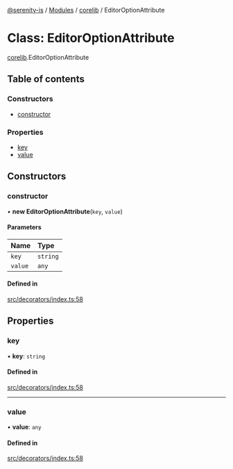 [@serenity-is](../README.md) / [Modules](../modules.md) / [corelib](../modules/corelib.md) / EditorOptionAttribute

# Class: EditorOptionAttribute

[corelib](../modules/corelib.md).EditorOptionAttribute

## Table of contents

### Constructors

- [constructor](corelib.EditorOptionAttribute.md#constructor)

### Properties

- [key](corelib.EditorOptionAttribute.md#key)
- [value](corelib.EditorOptionAttribute.md#value)

## Constructors

### constructor

• **new EditorOptionAttribute**(`key`, `value`)

#### Parameters

| Name | Type |
| :------ | :------ |
| `key` | `string` |
| `value` | `any` |

#### Defined in

[src/decorators/index.ts:58](https://github.com/serenity-is/serenity/blob/master/packages/corelib/src/decorators/index.ts#line&#x3D;58)

## Properties

### key

• **key**: `string`

#### Defined in

[src/decorators/index.ts:58](https://github.com/serenity-is/serenity/blob/master/packages/corelib/src/decorators/index.ts#line&#x3D;58)

___

### value

• **value**: `any`

#### Defined in

[src/decorators/index.ts:58](https://github.com/serenity-is/serenity/blob/master/packages/corelib/src/decorators/index.ts#line&#x3D;58)
